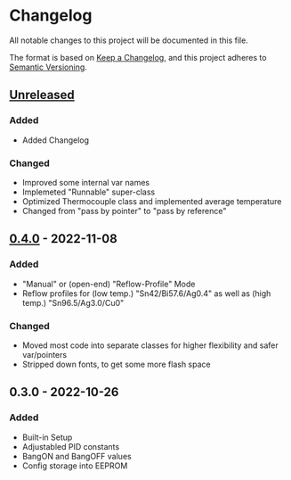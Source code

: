 # Changelog

All notable changes to this project will be documented in this file.

The format is based on [Keep a Changelog](https://keepachangelog.com/en/1.0.0/),
and this project adheres to [Semantic Versioning](https://semver.org/spec/v2.0.0.html).

## [Unreleased]

### Added 

- Added Changelog

### Changed

- Improved some internal var names
- Implemeted "Runnable" super-class
- Optimized Thermocouple class and implemented average temperature
- Changed from "pass by pointer" to "pass by reference"

<!-- Further samples:

### Fixed

- Fixed ...

### Removed

- tbd
- something from [@someone](https://github.com/someone).

-->

## [0.4.0] - 2022-11-08

### Added

- "Manual" or (open-end) "Reflow-Profile" Mode
- Reflow profiles for (low temp.) "Sn42/Bi57.6/Ag0.4" as well as (high temp.) "Sn96.5/Ag3.0/Cu0"

### Changed

- Moved most code into separate classes for higher flexibility and safer var/pointers
- Stripped down fonts, to get some more flash space

## 0.3.0 - 2022-10-26

### Added

- Built-in Setup
- Adjustabled PID constants
- BangON and BangOFF values
- Config storage into EEPROM

[unreleased]: https://github.com/Apehaenger/Another-HotPlate-Firmware/compare/v0.4.0...develop
<!--
[0.4.x]: https://github.com/Apehaenger/Another-HotPlate-Firmware/compare/v0.4.0...v0.4.x -->
[0.4.0]: https://github.com/Apehaenger/Another-HotPlate-Firmware/releases/v0.4.0
